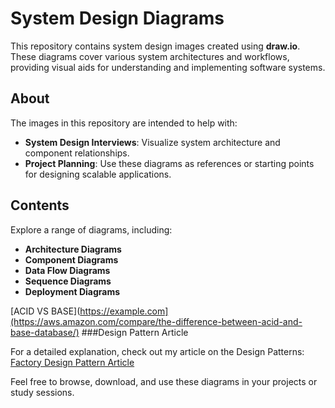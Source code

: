 # System Design Diagrams

This repository contains system design images created using **draw.io**. These diagrams cover various system architectures and workflows, providing visual aids for understanding and implementing software systems.

## About

The images in this repository are intended to help with:

- **System Design Interviews**: Visualize system architecture and component relationships.
- **Project Planning**: Use these diagrams as references or starting points for designing scalable applications.

## Contents

Explore a range of diagrams, including:

- **Architecture Diagrams**
- **Component Diagrams**
- **Data Flow Diagrams**
- **Sequence Diagrams**
- **Deployment Diagrams**

[ACID VS BASE](https://example.com](https://aws.amazon.com/compare/the-difference-between-acid-and-base-database/)
###Design Pattern Article

For a detailed explanation, check out my article on the Design Patterns:  
[Factory Design Pattern Article](https://medium.com/@nithishlearning45/factory-design-pattern-01367ebc45bf)

Feel free to browse, download, and use these diagrams in your projects or study sessions.
